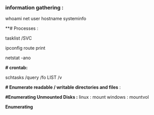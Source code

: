### information gathering : 

whoami
net user
hostname
systeminfo

**# Processes : 

tasklist /SVC

ipconfig
route print

netstat -ano

**# crontab:**

schtasks /query /fo LIST /v

**# Enumerate readable / writable directories and files** : 

**#Enumerating Unmounted Disks :**
linux : mount
windows : mountvol

**Enumerating**
